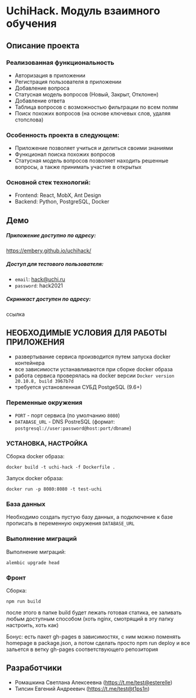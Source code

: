 # UchiHack. Модуль взаимного обучения

## Описание проекта

### Реализованная функциональность
- Авторизация в приложении
- Регистрация пользователя в приложении
- Добавление вопроса
- Статусная модель вопросов (Новый, Закрыт, Отклонен)
- Добавление ответа
- Таблица вопросов с возможностью фильтрации по всем полям
- Поиск похожих вопросов (на основе ключевых слов, удаляя стопслова)

### Особенность проекта в следующем:
-	Приложение позволяет учиться и делиться своими знаниями
-	Функционал поиска похожих вопросов 
-	Статусная модель вопросов позволяет находить решенные вопросы, а также принимать участие в открытых

### Основной стек технологий:
-	Frontend: React, MobX, Ant Design
-	Backend: Python, PostgreSQL, Docker


## Демо

##### Приложение доступно по адресу:
https://embery.github.io/uchihack/

##### Доступ для тестового пользователя: 
- `email`: hack@uchi.ru 
- `password`: hack2021

##### Скринкаст доступен по адресу: 
ссылка


## НЕОБХОДИМЫЕ УСЛОВИЯ ДЛЯ РАБОТЫ ПРИЛОЖЕНИЯ
- развертывание сервиса производится путем запуска docker контейнера
- все зависимости устанавливаются при сборке docker образа
- работа сервиса проверялась на docker версии `Docker version 20.10.8, build 3967b7d`
- требуется установленная СУБД PostgeSQL (9.6+)

### Переменные окружения
- `PORT` - порт сервиса (по умолчанию `8080`)
- `DATABASE_URL` - DNS PostreSQL (формат: `postgresql://user:password@host:port/dbname`)

### УСТАНОВКА, НАСТРОЙКА
Сборка docker образа:
```
docker build -t uchi-hack -f Dockerfile .
```
Запуск docker образа:
```
docker run -p 8080:8080 -t test-uchi
```

### База данных
Необходимо создать пустую базу данных, а подключение к базе прописать в переменную окружения `DATABASE_URL`

### Выполнение миграций
Выполнение миграций:
```
alembic upgrade head
```

### Фронт
Сборка:
```
npm run build
```
после этого в папке build будет лежать готовая статика, ее заливать любым доступным способом (хоть nginx, смотрящий в эту папку настроить, хоть как)

Бонус: есть пакет gh-pages в зависимостях, с ним можно поменять homepage в package.json, а потом сделать просто npm run deploy и все зальется в ветку gh-pages соответствующего репозитория


## Разработчики
- Ромашкина Светлана Алексеевна (https://t.me/test@esterelle)
- Типсин Евгений Андреевич (https://t.me/test@t1ps1n)
